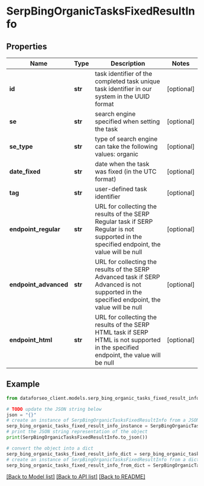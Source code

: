 # SerpBingOrganicTasksFixedResultInfo


## Properties

Name | Type | Description | Notes
------------ | ------------- | ------------- | -------------
**id** | **str** | task identifier of the completed task unique task identifier in our system in the UUID format | [optional] 
**se** | **str** | search engine specified when setting the task | [optional] 
**se_type** | **str** | type of search engine can take the following values: organic | [optional] 
**date_fixed** | **str** | date when the task was fixed (in the UTC format) | [optional] 
**tag** | **str** | user-defined task identifier | [optional] 
**endpoint_regular** | **str** | URL for collecting the results of the SERP Regular task if SERP Regular is not supported in the specified endpoint, the value will be null | [optional] 
**endpoint_advanced** | **str** | URL for collecting the results of the SERP Advanced task if SERP Advanced is not supported in the specified endpoint, the value will be null | [optional] 
**endpoint_html** | **str** | URL for collecting the results of the SERP HTML task if SERP HTML is not supported in the specified endpoint, the value will be null | [optional] 

## Example

```python
from dataforseo_client.models.serp_bing_organic_tasks_fixed_result_info import SerpBingOrganicTasksFixedResultInfo

# TODO update the JSON string below
json = "{}"
# create an instance of SerpBingOrganicTasksFixedResultInfo from a JSON string
serp_bing_organic_tasks_fixed_result_info_instance = SerpBingOrganicTasksFixedResultInfo.from_json(json)
# print the JSON string representation of the object
print(SerpBingOrganicTasksFixedResultInfo.to_json())

# convert the object into a dict
serp_bing_organic_tasks_fixed_result_info_dict = serp_bing_organic_tasks_fixed_result_info_instance.to_dict()
# create an instance of SerpBingOrganicTasksFixedResultInfo from a dict
serp_bing_organic_tasks_fixed_result_info_from_dict = SerpBingOrganicTasksFixedResultInfo.from_dict(serp_bing_organic_tasks_fixed_result_info_dict)
```
[[Back to Model list]](../README.md#documentation-for-models) [[Back to API list]](../README.md#documentation-for-api-endpoints) [[Back to README]](../README.md)


